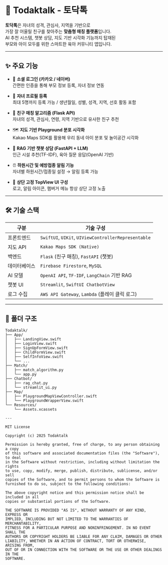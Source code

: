 # 🍼 Todaktalk - 토닥톡

**토닥톡**은 자녀의 성격, 관심사, 지역을 기반으로  
가장 잘 어울릴 친구를 찾아주는 **맞춤형 매칭 플랫폼**입니다.  
AI 추천 시스템, 챗봇 상담, 지도 기반 시각화 기능까지 탑재된  
부모와 아이 모두를 위한 스마트한 육아 커뮤니티 앱입니다.

---

## ✨ 주요 기능

- 🔐 **소셜 로그인 (카카오 / 네이버)**  
  간편한 인증을 통해 부모 정보 등록, 자녀 정보 연동

- 👶 **자녀 프로필 등록**  
  최대 5명까지 등록 가능 / 생년월일, 성별, 성격, 지역, 선호 활동 포함

- 🧠 **친구 매칭 알고리즘 (Flask API)**  
  자녀의 성격, 관심사, 연령, 지역 기반으로 유사한 친구 추천

- 🗺️ **지도 기반 Playground 분포 시각화**  
  Kakao Maps SDK를 활용해 우리 동네 아이 분포 및 놀이공간 시각화

- 🤖 **RAG 기반 챗봇 상담 (FastAPI + LLM)**  
  인근 시설 추천(TF-IDF), 육아 질문 응답(OpenAI 기반)

- ⏰ **하원시간 및 예방접종 알림 기능**  
  자녀별 하원시간/접종일 설정 → 알림 등록 가능

- 📱 **상단 고정 TopView UI 구성**  
  로고, 알림 아이콘, 햄버거 메뉴 항상 상단 고정 노출

---

## 🛠 기술 스택

| 구분         | 기술 구성                                   |
|--------------|--------------------------------------------|
| 프론트엔드   | `SwiftUI`, `UIKit`, `UIViewControllerRepresentable` |
| 지도 API     | `Kakao Maps SDK (Native)`                  |
| 백엔드       | `Flask` (친구 매칭), `FastAPI` (챗봇)        |
| 데이터베이스 | `Firebase Firestore`, `MySQL`               |
| AI 모델      | `OpenAI API`, `TF-IDF`, `LangChain` 기반 RAG |
| 챗봇 UI      | `Streamlit`, `SwiftUI ChatbotView`          |
| 로그 수집    | `AWS API Gateway`, `Lambda` (플레이 클릭 로그) |

---

## 📂 폴더 구조

```plaintext
Todaktalk/
├── App/
│   ├── LandingView.swift
│   ├── LoginView.swift
│   ├── SignUpFormView.swift
│   ├── ChildFormView.swift
│   ├── SelfInfoView.swift
│   └── ...
├── Match/
│   ├── match_algorithm.py
│   └── app.py
├── Chatbot/
│   ├── rag_chat.py
│   └── streamlit_ui.py
├── Map/
│   ├── PlaygroundMapViewController.swift
│   └── PlaygroundWrapperView.swift
└── Resources/
    └── Assets.xcassets

---

MIT License

Copyright (c) 2025 Todaktalk

Permission is hereby granted, free of charge, to any person obtaining a copy
of this software and associated documentation files (the "Software"), to deal
in the Software without restriction, including without limitation the rights  
to use, copy, modify, merge, publish, distribute, sublicense, and/or sell      
copies of the Software, and to permit persons to whom the Software is         
furnished to do so, subject to the following conditions:                       

The above copyright notice and this permission notice shall be included in all 
copies or substantial portions of the Software.                                

THE SOFTWARE IS PROVIDED "AS IS", WITHOUT WARRANTY OF ANY KIND, EXPRESS OR     
IMPLIED, INCLUDING BUT NOT LIMITED TO THE WARRANTIES OF MERCHANTABILITY,       
FITNESS FOR A PARTICULAR PURPOSE AND NONINFRINGEMENT. IN NO EVENT SHALL THE    
AUTHORS OR COPYRIGHT HOLDERS BE LIABLE FOR ANY CLAIM, DAMAGES OR OTHER         
LIABILITY, WHETHER IN AN ACTION OF CONTRACT, TORT OR OTHERWISE, ARISING FROM,  
OUT OF OR IN CONNECTION WITH THE SOFTWARE OR THE USE OR OTHER DEALINGS IN THE  
SOFTWARE.


